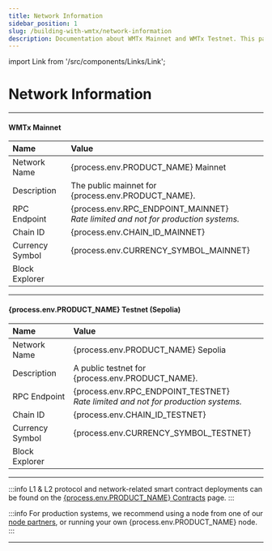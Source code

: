 ```yaml
---
title: Network Information
sidebar_position: 1
slug: /building-with-wmtx/network-information
description: Documentation about WMTx Mainnet and WMTx Testnet. This page covers network information for the WMTx network, including network names, descriptions, RPC endpoints, chain IDs, currency symbols, and block explorers.
---
```


import Link from '/src/components/Links/Link';

# Network Information

---

#### WMTx Mainnet

| Name            | Value                                                                                                   |
| :-------------- | :------------------------------------------------------------------------------------------------------ |
| Network Name    | {process.env.PRODUCT_NAME} Mainnet                                                                                            |
| Description     | The public mainnet for {process.env.PRODUCT_NAME}.                                                                            |
| RPC Endpoint    | {process.env.RPC_ENDPOINT_MAINNET} <br/>_Rate limited and not for production systems._ |
| Chain ID        | {process.env.CHAIN_ID_MAINNET}                                                                                                    |
| Currency Symbol | {process.env.CURRENCY_SYMBOL_MAINNET}                                                                                                     |
| Block Explorer  | <Link url={process.env.BLOCK_EXPLORER_MAINNET} showUrl={true} />  |

---

#### {process.env.PRODUCT_NAME} Testnet (Sepolia)

| Name            | Value                                                                                                   |
| :-------------- | :------------------------------------------------------------------------------------------------------ |
| Network Name    | {process.env.PRODUCT_NAME} Sepolia                                                                                            |
| Description     | A public testnet for {process.env.PRODUCT_NAME}.                                                                              |
| RPC Endpoint    | {process.env.RPC_ENDPOINT_TESTNET} <br/>_Rate limited and not for production systems._ |
| Chain ID        | {process.env.CHAIN_ID_TESTNET}                                                                                                   |
| Currency Symbol | {process.env.CURRENCY_SYMBOL_TESTNET}                                                                                                     |
| Block Explorer  | <Link url={process.env.BLOCK_EXPLORER_TESTNET} showUrl={true} />                                   |

---

:::info
L1 & L2 protocol and network-related smart contract deployments can be found on the [{process.env.PRODUCT_NAME} Contracts](/building-with-wmtx/wmtx-contracts) page.
:::

:::info
For production systems, we recommend using a node from one of our [node partners](/tools/node-providers), or running your own {process.env.PRODUCT_NAME} node.
:::

---

